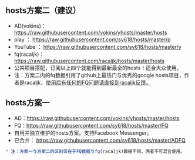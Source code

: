 ## hosts方案二（建议）
* AD(vokins)：https://raw.githubusercontent.com/vokins/yhosts/master/hosts
* play          ： https://raw.githubusercontent.com/sy618/hosts/master/p
* YouTube  ：  https://raw.githubusercontent.com/sy618/hosts/master/y
* fq(racaljk)：https://raw.githubusercontent.com/racaljk/hosts/master/hosts
* 公共项目搭配，订阅以上四个就能得到最新最全的hosts！适合大众使用。
* 注：方案二内的fq数据引用了github上最热门与优秀的google hosts项目，作者是racaljk，[使用后有任何的FQ问题请直接到racaljk反馈。](https://github.com/racaljk/hosts)



## hosts方案一
* AD：https://raw.githubusercontent.com/vokins/yhosts/master/hosts
* FQ：https://raw.githubusercontent.com/sy618/hosts/master/FQ
* 自用并独立维护的hosts方案。支持Facebook Messenger。
* 已合并： https://raw.githubusercontent.com/sy618/hosts/master/ADFQ
```javascript
* 注：方案一与方案二的区别仅在于FQ数据与fq(racaljk)数据不同，两者不可混合使用。
```
